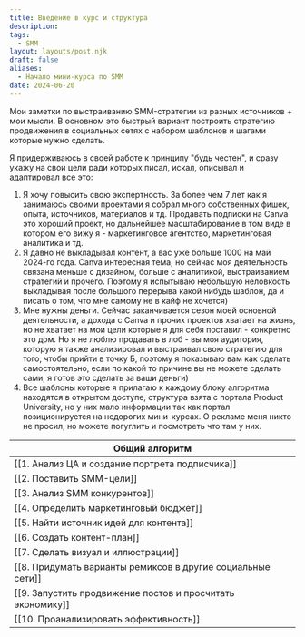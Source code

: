 ```yaml
---
title: Введение в курс и структура
description: 
tags:
  - SMM
layout: layouts/post.njk
draft: false
aliases:
  - Начало мини-курса по SMM
date: 2024-06-20
---
```


$$
$$
Мои заметки по выстраиванию SMM-стратегии из разных источников + мои мысли. В основном это быстрый вариант построить стратегию продвижения в социальных сетях с набором шаблонов и шагами которые нужно сделать.
$$
$$

Я придерживаюсь в своей работе к принципу "будь честен", и сразу укажу на свои цели ради которых писал, искал, описывал и адаптировал все это:
1. Я хочу повысить свою экспертность. За более чем 7 лет как я занимаюсь своими проектами я собрал много собственных фишек, опыта, источников, материалов и тд. Продавать подписки на Canva это хороший проект, но дальнейшее масштабирование в том виде в котором его вижу я - маркетинговое агентство, маркетинговая аналитика и тд. 
2. Я давно не выкладывал контент, а вас уже больше 1000 на май 2024-го года. Canva интересная тема, но сейчас моя деятельность связана меньше с дизайном, больше с аналитикой, выстраиванием стратегий и прочего. Поэтому я испытываю небольшую неловкость выкладывая после большого перерыва какой нибудь шаблон, да и писать о том, что мне самому не в кайф не хочется)
3. Мне нужны деньги. Сейчас заканчивается сезон моей основной деятельности, а дохода с Canva и прочих проектов хватает на жизнь, но не хватает на мои цели которые я для себя поставил - конкретно это дом. Но я не люблю продавать в лоб - вы моя аудитория, которую я также анализировал и выстраивал свою стратегию для того, чтобы прийти в точку Б, поэтому я показываю вам как сделать самостоятельно, если по какой то причине вы не можете сделать сами, я готов это сделать за ваши деньги)
4. Все шаблоны которые я прилагаю к каждому блоку алгоритма находятся в открытом доступе, структура взята с портала Product University, но у них мало информации так как портал позиционируется на недорогих мини-курсах. О рекламе меня никто не просил, но можете погуглить и посмотреть что там у них.


| Общий алгоритм                                              |
| ----------------------------------------------------------- |
| [[1. Анализ ЦА и создание портрета подписчика]]             |
| [[2. Поставить SMM-цели]]                                   |
| [[3. Анализ SMM конкурентов]]                               |
| [[4. Определить маркетинговый бюджет]]                      |
| [[5. Найти источник идей для контента]]                     |
| [[6. Создать контент-план]]                                 |
| [[7. Сделать визуал и иллюстрации]]                         |
| [[8. Придумать варианты ремиксов в другие социальные сети]] |
| [[9. Запустить продвижение постов и просчитать экономику]]  |
| [[10. Проанализировать эффективность]]                      |



